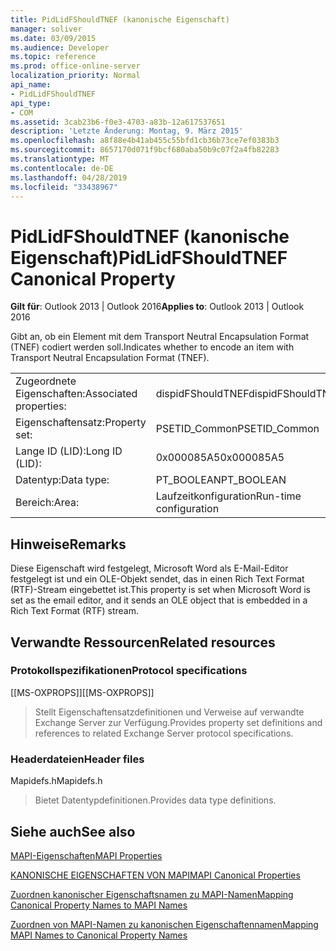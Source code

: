 ```yaml
---
title: PidLidFShouldTNEF (kanonische Eigenschaft)
manager: soliver
ms.date: 03/09/2015
ms.audience: Developer
ms.topic: reference
ms.prod: office-online-server
localization_priority: Normal
api_name:
- PidLidFShouldTNEF
api_type:
- COM
ms.assetid: 3cab23b6-f0e3-4703-a83b-12a617537651
description: 'Letzte Änderung: Montag, 9. März 2015'
ms.openlocfilehash: a8f88e4b41ab455c55bfd1cb36b73ce7ef0383b3
ms.sourcegitcommit: 8657170d071f9bcf680aba50b9c07f2a4fb82283
ms.translationtype: MT
ms.contentlocale: de-DE
ms.lasthandoff: 04/28/2019
ms.locfileid: "33438967"
---
```

# <a name="pidlidfshouldtnef-canonical-property"></a><span data-ttu-id="35c85-103">PidLidFShouldTNEF (kanonische Eigenschaft)</span><span class="sxs-lookup"><span data-stu-id="35c85-103">PidLidFShouldTNEF Canonical Property</span></span>

  
  
<span data-ttu-id="35c85-104">**Gilt für**: Outlook 2013 | Outlook 2016</span><span class="sxs-lookup"><span data-stu-id="35c85-104">**Applies to**: Outlook 2013 | Outlook 2016</span></span> 
  
<span data-ttu-id="35c85-105">Gibt an, ob ein Element mit dem Transport Neutral Encapsulation Format (TNEF) codiert werden soll.</span><span class="sxs-lookup"><span data-stu-id="35c85-105">Indicates whether to encode an item with Transport Neutral Encapsulation Format (TNEF).</span></span> 
  
|||
|:-----|:-----|
|<span data-ttu-id="35c85-106">Zugeordnete Eigenschaften:</span><span class="sxs-lookup"><span data-stu-id="35c85-106">Associated properties:</span></span>  <br/> |<span data-ttu-id="35c85-107">dispidFShouldTNEF</span><span class="sxs-lookup"><span data-stu-id="35c85-107">dispidFShouldTNEF</span></span>  <br/> |
|<span data-ttu-id="35c85-108">Eigenschaftensatz:</span><span class="sxs-lookup"><span data-stu-id="35c85-108">Property set:</span></span>  <br/> |<span data-ttu-id="35c85-109">PSETID_Common</span><span class="sxs-lookup"><span data-stu-id="35c85-109">PSETID_Common</span></span>  <br/> |
|<span data-ttu-id="35c85-110">Lange ID (LID):</span><span class="sxs-lookup"><span data-stu-id="35c85-110">Long ID (LID):</span></span>  <br/> |<span data-ttu-id="35c85-111">0x000085A5</span><span class="sxs-lookup"><span data-stu-id="35c85-111">0x000085A5</span></span>  <br/> |
|<span data-ttu-id="35c85-112">Datentyp:</span><span class="sxs-lookup"><span data-stu-id="35c85-112">Data type:</span></span>  <br/> |<span data-ttu-id="35c85-113">PT_BOOLEAN</span><span class="sxs-lookup"><span data-stu-id="35c85-113">PT_BOOLEAN</span></span>  <br/> |
|<span data-ttu-id="35c85-114">Bereich:</span><span class="sxs-lookup"><span data-stu-id="35c85-114">Area:</span></span>  <br/> |<span data-ttu-id="35c85-115">Laufzeitkonfiguration</span><span class="sxs-lookup"><span data-stu-id="35c85-115">Run-time configuration</span></span>  <br/> |
   
## <a name="remarks"></a><span data-ttu-id="35c85-116">Hinweise</span><span class="sxs-lookup"><span data-stu-id="35c85-116">Remarks</span></span>

<span data-ttu-id="35c85-117">Diese Eigenschaft wird festgelegt, Microsoft Word als E-Mail-Editor festgelegt ist und ein OLE-Objekt sendet, das in einen Rich Text Format (RTF)-Stream eingebettet ist.</span><span class="sxs-lookup"><span data-stu-id="35c85-117">This property is set when Microsoft Word is set as the email editor, and it sends an OLE object that is embedded in a Rich Text Format (RTF) stream.</span></span>
  
## <a name="related-resources"></a><span data-ttu-id="35c85-118">Verwandte Ressourcen</span><span class="sxs-lookup"><span data-stu-id="35c85-118">Related resources</span></span>

### <a name="protocol-specifications"></a><span data-ttu-id="35c85-119">Protokollspezifikationen</span><span class="sxs-lookup"><span data-stu-id="35c85-119">Protocol specifications</span></span>

<span data-ttu-id="35c85-120">[[MS-OXPROPS]]</span><span class="sxs-lookup"><span data-stu-id="35c85-120">[[MS-OXPROPS]]</span></span> 
  
> <span data-ttu-id="35c85-121">Stellt Eigenschaftensatzdefinitionen und Verweise auf verwandte Exchange Server zur Verfügung.</span><span class="sxs-lookup"><span data-stu-id="35c85-121">Provides property set definitions and references to related Exchange Server protocol specifications.</span></span>
    
### <a name="header-files"></a><span data-ttu-id="35c85-122">Headerdateien</span><span class="sxs-lookup"><span data-stu-id="35c85-122">Header files</span></span>

<span data-ttu-id="35c85-123">Mapidefs.h</span><span class="sxs-lookup"><span data-stu-id="35c85-123">Mapidefs.h</span></span>
  
> <span data-ttu-id="35c85-124">Bietet Datentypdefinitionen.</span><span class="sxs-lookup"><span data-stu-id="35c85-124">Provides data type definitions.</span></span>
    
## <a name="see-also"></a><span data-ttu-id="35c85-125">Siehe auch</span><span class="sxs-lookup"><span data-stu-id="35c85-125">See also</span></span>



[<span data-ttu-id="35c85-126">MAPI-Eigenschaften</span><span class="sxs-lookup"><span data-stu-id="35c85-126">MAPI Properties</span></span>](mapi-properties.md)
  
[<span data-ttu-id="35c85-127">KANONISCHE EIGENSCHAFTEN VON MAPI</span><span class="sxs-lookup"><span data-stu-id="35c85-127">MAPI Canonical Properties</span></span>](mapi-canonical-properties.md)
  
[<span data-ttu-id="35c85-128">Zuordnen kanonischer Eigenschaftsnamen zu MAPI-Namen</span><span class="sxs-lookup"><span data-stu-id="35c85-128">Mapping Canonical Property Names to MAPI Names</span></span>](mapping-canonical-property-names-to-mapi-names.md)
  
[<span data-ttu-id="35c85-129">Zuordnen von MAPI-Namen zu kanonischen Eigenschaftennamen</span><span class="sxs-lookup"><span data-stu-id="35c85-129">Mapping MAPI Names to Canonical Property Names</span></span>](mapping-mapi-names-to-canonical-property-names.md)

